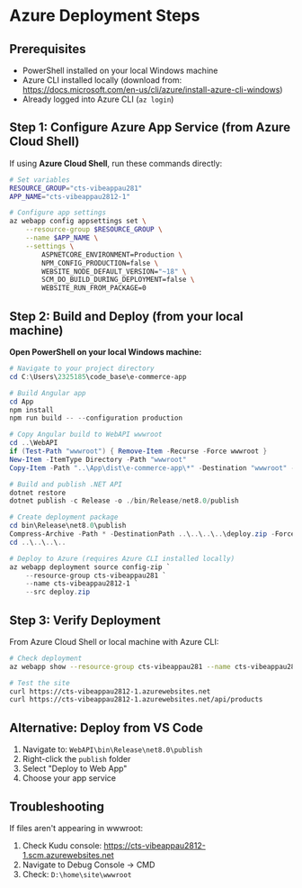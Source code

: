 # Azure Deployment Steps

## Prerequisites
- PowerShell installed on your local Windows machine
- Azure CLI installed locally (download from: https://docs.microsoft.com/en-us/cli/azure/install-azure-cli-windows)
- Already logged into Azure CLI (`az login`)

## Step 1: Configure Azure App Service (from Azure Cloud Shell)

If using **Azure Cloud Shell**, run these commands directly:

```bash
# Set variables
RESOURCE_GROUP="cts-vibeappau281"
APP_NAME="cts-vibeappau2812-1"

# Configure app settings
az webapp config appsettings set \
    --resource-group $RESOURCE_GROUP \
    --name $APP_NAME \
    --settings \
        ASPNETCORE_ENVIRONMENT=Production \
        NPM_CONFIG_PRODUCTION=false \
        WEBSITE_NODE_DEFAULT_VERSION="~18" \
        SCM_DO_BUILD_DURING_DEPLOYMENT=false \
        WEBSITE_RUN_FROM_PACKAGE=0
```

## Step 2: Build and Deploy (from your local machine)

**Open PowerShell on your local Windows machine:**

```powershell
# Navigate to your project directory
cd C:\Users\2325185\code_base\e-commerce-app

# Build Angular app
cd App
npm install
npm run build -- --configuration production

# Copy Angular build to WebAPI wwwroot
cd ..\WebAPI
if (Test-Path "wwwroot") { Remove-Item -Recurse -Force wwwroot }
New-Item -ItemType Directory -Path "wwwroot"
Copy-Item -Path "..\App\dist\e-commerce-app\*" -Destination "wwwroot" -Recurse

# Build and publish .NET API
dotnet restore
dotnet publish -c Release -o ./bin/Release/net8.0/publish

# Create deployment package
cd bin\Release\net8.0\publish
Compress-Archive -Path * -DestinationPath ..\..\..\..\deploy.zip -Force
cd ..\..\..\..

# Deploy to Azure (requires Azure CLI installed locally)
az webapp deployment source config-zip `
    --resource-group cts-vibeappau281 `
    --name cts-vibeappau2812-1 `
    --src deploy.zip
```

## Step 3: Verify Deployment

From Azure Cloud Shell or local machine with Azure CLI:

```bash
# Check deployment
az webapp show --resource-group cts-vibeappau281 --name cts-vibeappau2812-1 --query "state"

# Test the site
curl https://cts-vibeappau2812-1.azurewebsites.net
curl https://cts-vibeappau2812-1.azurewebsites.net/api/products
```

## Alternative: Deploy from VS Code

1. Navigate to: `WebAPI\bin\Release\net8.0\publish`
2. Right-click the `publish` folder
3. Select "Deploy to Web App"
4. Choose your app service

## Troubleshooting

If files aren't appearing in wwwroot:
1. Check Kudu console: https://cts-vibeappau2812-1.scm.azurewebsites.net
2. Navigate to Debug Console → CMD
3. Check: `D:\home\site\wwwroot` 